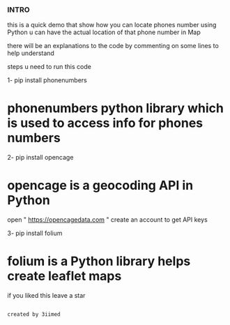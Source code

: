 ### INTRO

this is a quick demo that show how you can locate phones number
using Python u can have the actual location of that phone number in Map

there will be an explanations to the code by commenting on some lines
to help understand

steps u need to run this code

1- pip install phonenumbers

# phonenumbers python library which is used to access info for phones numbers

2- pip install opencage

# opencage is a geocoding API in Python

 open " https://opencagedata.com " create an account to get API keys

3- pip install folium

# folium is a Python library helps create leaflet maps

if you liked this leave a star

                                                                                           created by 3iimed
